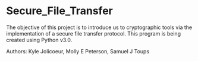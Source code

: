 # Secure_File_Transfer
The objective of this project is to introduce us to cryptographic tools via the implementation of a secure
file transfer protocol. This program is being created using Python v3.0. 

Authors: Kyle Jolicoeur, Molly E Peterson, Samuel J Toups
